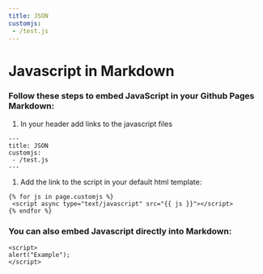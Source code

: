 ```yaml
---
title: JSON
customjs:
 - /test.js
---
```


# Javascript in Markdown

### Follow these steps to embed JavaScript in your Github Pages Markdown:

1. In your header add links to the javascript files

```
---
title: JSON
customjs:
 - /test.js
---
```

1. Add the link to the script in your default html template:

```
{% for js in page.customjs %}
 <script async type="text/javascript" src="{{ js }}"></script>
{% endfor %}
```


### You can also embed Javascript directly into Markdown:

```
<script>
alert("Example");
</script>
```

<div id="data"></div>